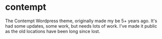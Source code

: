 contempt
========

The Contempt Wordpress theme, originally made my be 5+ years ago. It's had some updates, some work, but needs lots of work. I've made it public as the old locations have been long since lost.
